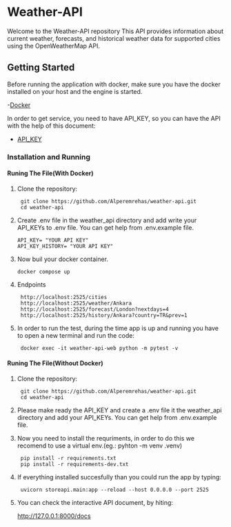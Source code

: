 # Weather-API

Welcome to the Weather-API repository This API provides information about current weather, forecasts, and historical weather data for supported cities using the OpenWeatherMap API.

## Getting Started
Before running the application with docker, make sure you have the docker installed on your host and the engine is started.

-[Docker](https://www.docker.com/products/docker-desktop/) 

In order to get service, you need to have API_KEY, so you can have the API with the help of this document:

- [API_KEY](https://openweathermap.org/appid)

### Installation and Running

#### Runing The File(With Docker)

1. Clone the repository:

        
        git clone https://github.com/Alperemrehas/weather-api.git 
        cd weather-api 
        

2.  Create .env file in the weather_api directory and add write your API_KEYs to .env file. You can get help from .env.example file.

        
        API_KEY= "YOUR API KEY"
        API_KEY_HISTORY= "YOUR API KEY"
        
3.  Now buil your docker container.

        
        docker compose up

3. Endpoints

        http://localhost:2525/cities 
        http://localhost:2525/weather/Ankara 
        http://localhost:2525/forecast/London?nextdays=4 
        http://localhost:2525/history/Ankara?country=TR&prev=1 

4. In order to run the test, during the time app is up and running you have to open a new terminal and run the code:
         
        docker exec -it weather-api-web python -m pytest -v
        

#### Runing The File(Without Docker)

1. Clone the repository:

        
        git clone https://github.com/Alperemrehas/weather-api.git
        cd weather-api
        

2. Please make ready the API_KEY and create a .env file it the weather_api directory and add your API_KEYs. You can get help from .env.example file.

3. Now you need to install the requriments, in order to do this we recomend to use a virtual env.(eg.: pyhton -m venv .venv)

        
        pip install -r requirements.txt
        pip install -r requirements-dev.txt
        
4. If everything installed succesfully than you could run the app by typing: 

        uvicorn storeapi.main:app --reload --host 0.0.0.0 --port 2525 

5. You can check the interactive API document, by hiting:
    
    http://127.0.0.1:8000/docs 

